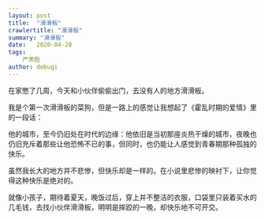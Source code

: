 ```yaml
---
layout: post
title:  "滑滑板"
crawlertitle: "滑滑板"
summary: "滑滑板"
date:   2020-04-28
tags: 
    严肃脸
author: debugi
---
```


在家憋了几周，今天和小伙伴偷偷出门，去没有人的地方滑滑板。  

我是个第一次滑滑板的菜狗，但是一路上的感觉让我想起了《霍乱时期的爱情》里的一段话：  

他的城市，至今仍旧处在时代的边缘：他依旧是当初那座炎热干燥的城市，夜晚也仍旧充斥着那些让他恐怖不已的事，但同时，也仍能让人感觉到青春期那种孤独的快乐。  

虽然我长大的地方并不悲惨，但快乐却是一样的。在小说里悲惨的映衬下，让你觉得这种快乐是绝对的。  

就像小孩子，期待着夏天，晚饭过后，穿上并不整洁的衣服，口袋里只装着买水的几毛钱，去找小伙伴滑滑板，明明是摔跤的一晚，却快乐地不可开交。










